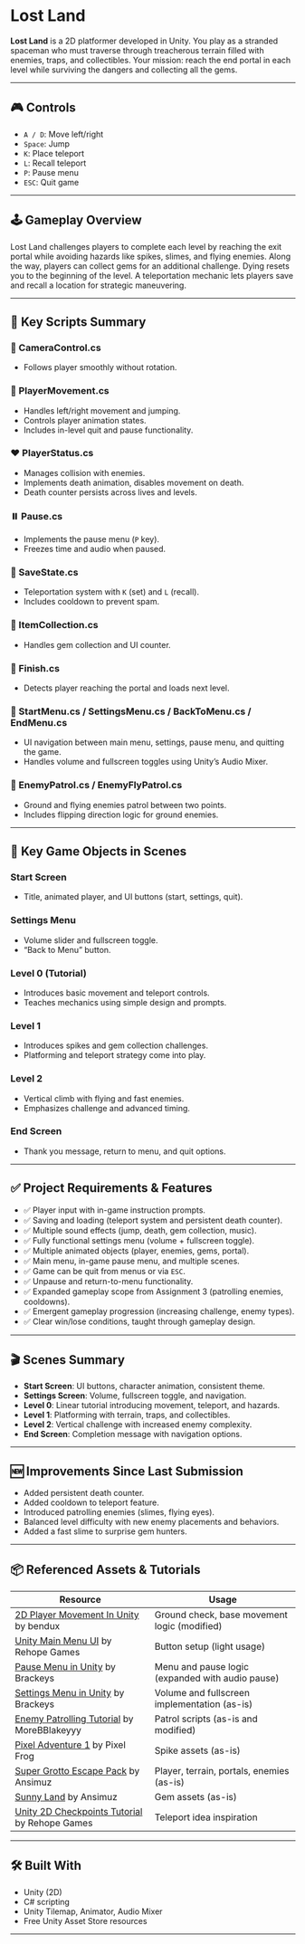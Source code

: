 # Lost Land

**Lost Land** is a 2D platformer developed in Unity. You play as a stranded spaceman who must traverse through treacherous terrain filled with enemies, traps, and collectibles. Your mission: reach the end portal in each level while surviving the dangers and collecting all the gems.

---

## 🎮 Controls

- `A / D`: Move left/right  
- `Space`: Jump  
- `K`: Place teleport  
- `L`: Recall teleport  
- `P`: Pause menu  
- `ESC`: Quit game  

---

## 🕹️ Gameplay Overview

Lost Land challenges players to complete each level by reaching the exit portal while avoiding hazards like spikes, slimes, and flying enemies. Along the way, players can collect gems for an additional challenge. Dying resets you to the beginning of the level. A teleportation mechanic lets players save and recall a location for strategic maneuvering.

---

## 🧠 Key Scripts Summary

### 🎥 CameraControl.cs
- Follows player smoothly without rotation.

### 🧍 PlayerMovement.cs
- Handles left/right movement and jumping.
- Controls player animation states.
- Includes in-level quit and pause functionality.

### ❤️ PlayerStatus.cs
- Manages collision with enemies.
- Implements death animation, disables movement on death.
- Death counter persists across lives and levels.

### ⏸️ Pause.cs
- Implements the pause menu (`P` key).
- Freezes time and audio when paused.

### 💾 SaveState.cs
- Teleportation system with `K` (set) and `L` (recall).
- Includes cooldown to prevent spam.

### 💎 ItemCollection.cs
- Handles gem collection and UI counter.

### 🚪 Finish.cs
- Detects player reaching the portal and loads next level.

### 🏁 StartMenu.cs / SettingsMenu.cs / BackToMenu.cs / EndMenu.cs
- UI navigation between main menu, settings, pause menu, and quitting the game.
- Handles volume and fullscreen toggles using Unity’s Audio Mixer.

### 👾 EnemyPatrol.cs / EnemyFlyPatrol.cs
- Ground and flying enemies patrol between two points.
- Includes flipping direction logic for ground enemies.

---

## 🔧 Key Game Objects in Scenes

### Start Screen
- Title, animated player, and UI buttons (start, settings, quit).

### Settings Menu
- Volume slider and fullscreen toggle.
- “Back to Menu” button.

### Level 0 (Tutorial)
- Introduces basic movement and teleport controls.
- Teaches mechanics using simple design and prompts.

### Level 1
- Introduces spikes and gem collection challenges.
- Platforming and teleport strategy come into play.

### Level 2
- Vertical climb with flying and fast enemies.
- Emphasizes challenge and advanced timing.

### End Screen
- Thank you message, return to menu, and quit options.

---

## ✅ Project Requirements & Features

- ✅ Player input with in-game instruction prompts.
- ✅ Saving and loading (teleport system and persistent death counter).
- ✅ Multiple sound effects (jump, death, gem collection, music).
- ✅ Fully functional settings menu (volume + fullscreen toggle).
- ✅ Multiple animated objects (player, enemies, gems, portal).
- ✅ Main menu, in-game pause menu, and multiple scenes.
- ✅ Game can be quit from menus or via `ESC`.
- ✅ Unpause and return-to-menu functionality.
- ✅ Expanded gameplay scope from Assignment 3 (patrolling enemies, cooldowns).
- ✅ Emergent gameplay progression (increasing challenge, enemy types).
- ✅ Clear win/lose conditions, taught through gameplay design.

---

## 🎬 Scenes Summary

- **Start Screen**: UI buttons, character animation, consistent theme.
- **Settings Screen**: Volume, fullscreen toggle, and navigation.
- **Level 0**: Linear tutorial introducing movement, teleport, and hazards.
- **Level 1**: Platforming with terrain, traps, and collectibles.
- **Level 2**: Vertical challenge with increased enemy complexity.
- **End Screen**: Completion message with navigation options.

---

## 🆕 Improvements Since Last Submission

- Added persistent death counter.
- Added cooldown to teleport feature.
- Introduced patrolling enemies (slimes, flying eyes).
- Balanced level difficulty with new enemy placements and behaviors.
- Added a fast slime to surprise gem hunters.

---

## 📦 Referenced Assets & Tutorials

| Resource | Usage |
|---------|-------|
| [2D Player Movement In Unity](https://www.youtube.com/watch?v=K1xZ-rycYY8) by bendux | Ground check, base movement logic (modified) |
| [Unity Main Menu UI](https://www.youtube.com/watch?v=DX7HyN7oJjE) by Rehope Games | Button setup (light usage) |
| [Pause Menu in Unity](https://www.youtube.com/watch?v=JivuXdrIHK0) by Brackeys | Menu and pause logic (expanded with audio pause) |
| [Settings Menu in Unity](https://www.youtube.com/watch?v=YOaYQrN1oYQ) by Brackeys | Volume and fullscreen implementation (as-is) |
| [Enemy Patrolling Tutorial](https://www.youtube.com/watch?v=RuvfOl8HhhM) by MoreBBlakeyyy | Patrol scripts (as-is and modified) |
| [Pixel Adventure 1](https://assetstore.unity.com/packages/2d/characters/pixel-adventure-1-155360) by Pixel Frog | Spike assets (as-is) |
| [Super Grotto Escape Pack](https://assetstore.unity.com/packages/2d/environments/super-grotto-escape-pack-238393) by Ansimuz | Player, terrain, portals, enemies (as-is) |
| [Sunny Land](https://assetstore.unity.com/packages/2d/characters/sunny-land-103349) by Ansimuz | Gem assets (as-is) |
| [Unity 2D Checkpoints Tutorial](https://www.youtube.com/watch?v=VE_bkPrrZdE) by Rehope Games | Teleport idea inspiration |

---

## 🛠️ Built With

- Unity (2D)
- C# scripting
- Unity Tilemap, Animator, Audio Mixer
- Free Unity Asset Store resources

---
